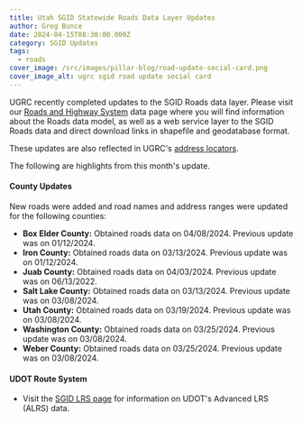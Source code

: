 ```yaml
---
title: Utah SGID Statewide Roads Data Layer Updates
author: Greg Bunce
date: 2024-04-15T08:30:00.000Z
category: SGID Updates
tags:
  - roads
cover_image: /src/images/pillar-blog/road-update-social-card.png
cover_image_alt: ugrc sgid road update social card
---
```


UGRC recently completed updates to the SGID Roads data layer. Please visit our [Roads and Highway System](/products/sgid/transportation/road-centerlines) data page where you will find information about the Roads data model, as well as a web service layer to the SGID Roads data and direct download links in shapefile and geodatabase format.

These updates are also reflected in UGRC's [address locators](/products/sgid/address).

The following are highlights from this month's update.

#### County Updates

New roads were added and road names and address ranges were updated for the following counties:

- **Box Elder County:** Obtained roads data on 04/08/2024. Previous update was on 01/12/2024.
- **Iron County:** Obtained roads data on 03/13/2024. Previous update was on 01/12/2024.
- **Juab County:** Obtained roads data on 04/03/2024. Previous update was on 06/13/2022.
- **Salt Lake County:** Obtained roads data on 03/13/2024. Previous update was on 03/08/2024.
- **Utah County:** Obtained roads data on 03/19/2024. Previous update was on 03/08/2024.
- **Washington County:** Obtained roads data on 03/25/2024. Previous update was on 03/08/2024.
- **Weber County:** Obtained roads data on 03/25/2024. Previous update was on 03/08/2024.

#### UDOT Route System

- Visit the [SGID LRS page](/products/sgid/transportation/road-centerlines) for information on UDOT's Advanced LRS (ALRS) data.
